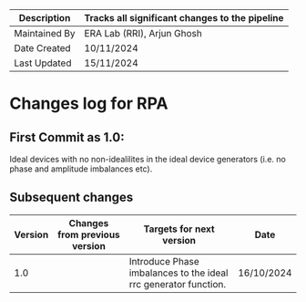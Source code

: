 
| **Description**   | **Tracks all significant changes to the pipeline** |
|-------------------|-----------------------------------------------|
| Maintained By | ERA Lab (RRI), Arjun Ghosh                    |
| Date Created | 10/11/2024                                    |
| Last Updated  | 15/11/2024                                    |

# Changes log for RPA

## First Commit as 1.0:

Ideal devices with no non-idealilites in the ideal device generators (i.e. no phase and amplitude imbalances etc).

## Subsequent changes

| **Version**   | **Changes from previous version** | **Targets for next version** | Date |
|-------------------|-----------------------------------------------|---------------|--|
| 1.0 |                  | Introduce Phase imbalances to the ideal rrc generator function. | 16/10/2024 | 
